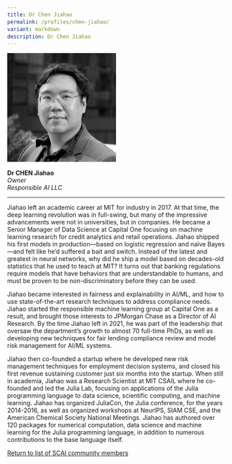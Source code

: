 ```yaml
---
title: Dr Chen Jiahao
permalink: /profiles/chen-jiahao/
variant: markdown
description: Dr Chen Jiahao
---
```

<div style="width:50%"><img src="/images/People/chen_jiahao.jpeg" alt="Dr Chen Jiahao"></div>

**Dr CHEN Jiahao**<br>*Owner*<br>*Responsible AI LLC*<br>

---

Jiahao left an academic career at MIT for industry in 2017. At that time, the deep learning revolution was in full-swing, but many of the impressive advancements were not in universities, but in companies. He became a Senior Manager of Data Science at Capital One focusing on machine learning research for credit analytics and retail operations. Jiahao shipped his first models in production—based on logistic regression and naïve Bayes—and felt like he’d suffered a bait and switch. Instead of the latest and greatest in neural networks, why did he ship a model based on decades-old statistics that he used to teach at MIT? It turns out that banking regulations require models that have behaviors that are understandable to humans, and must be proven to be non-discriminatory before they can be used. 

Jiahao became interested in fairness and explainability in AI/ML, and how to use state-of-the-art research techniques to address compliance needs. Jiahao started the responsible machine learning group at Capital One as a result, and brought those interests to JPMorgan Chase as a Director of AI Research. By the time Jiahao left in 2021, he was part of the leadership that oversaw the department’s growth to almost 70 full-time PhDs, as well as developing new techniques for fair lending compliance review and model risk management for AI/ML systems. 

Jiahao then co-founded a startup where he developed new risk management techniques for employment decision systems, and closed his first revenue sustaining customer just six months into the startup. When still in academia, Jiahao was a Research Scientist at MIT CSAIL where he co-founded and led the Julia Lab, focusing on applications of the Julia programming language to data science, scientific computing, and machine learning. Jiahao has organized JuliaCon, the Julia conference, for the years 2014-2016, as well as organized workshops at NeurIPS, SIAM CSE, and the American Chemical Society National Meetings. Jiahao has authored over 120 packages for numerical computation, data science and machine learning for the Julia programming language, in addition to numerous contributions to the base language itself.

[Return to list of SCAI community members](/community)